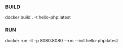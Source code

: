 ### BUILD

docker build . -t hello-php:latest

### RUN

docker run -it -p 8080:8080 --rm --init hello-php:latest
